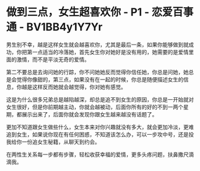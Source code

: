 # 做到三点，女生超喜欢你 - P1 - 恋爱百事通 - BV1BB4y1Y7Yr

男生别不幸，越是这样女生就会越喜欢你，尤其是最后一条，如果你能够做到就成功，你把第一点适当的冷落她，首先女生你对她好是没有用的，她需要的是爱情里面的激情，而不是平淡无奇的爱情。

第二不要总是去询问她的行踪，你不问她她反而觉得你信任她，你总是问她，她总是会觉得你像甜的，第三点，如果没有在一起的时候，你总是随便描述女生的信息，你越是这样反而她就会越觉得，你对她有感觉。

这是为什么很多兄弟总是越陷越深，却总是追不到女生的原因，你总是一开始就对女生很好，但是你前期越主动，你就会越被动，后面你所有的好的不到一两个星期，都展示出来了，后面你就会发现你跟女生越来越没有话题了。

更加不知道跟女生做些什么，女生本来对你兴趣就没有多大，就会更加冷淡，更难追到女生，如果说你现在有任何困惑，不知道该怎么办，可以一步攻中号，还是投我给你一份追女生秘籍，从聊天到约会。

在两性生关系每一步都有步骤，轻松收获幸福的爱情，更多头疼问题，扶鼻撒尺滴滴我。